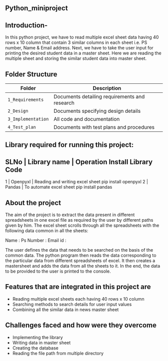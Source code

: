 ## Python_miniproject

## Introduction-

In this python project, we have to read multiple excel sheet data having 40 rows x 10 column that contain 3 similar columns in each sheet i.e. PS number, Name & Email address. Next, we have to take the user input for printing the desired student data in a master sheet. Here we are reading the multiple sheet and storing the similar student data into master sheet.


## Folder Structure
Folder             | Description
-------------------| -----------------------------------------
`1_Requirements`   | Documents detailing requirements and research
`2_Design`         | Documents specifying design details
`3_Implementation` | All code and documentation
`4_Test_plan`      | Documents with test plans and procedures

## Library required for running this project:

SLNo |	Library name	| Operation	Install Library Code
-----------------------------------------------------------------
1 |	Openpyxl	| Reading and writing excel sheet	pip install openpyxl
2 |	Pandas | To automate excel sheet	pip install pandas

## About the project
The aim of the project is to extract the data present in different spreadsheets in one excel file as required by the user by different paths given by him. The excel sheet scrolls through all the spreadsheets with the following data common in all the sheets:

Name :
Ps Number :
Email id :

The user defines the data that needs to be searched on the basis of the common data. The python program then reads the data corresponding to the particular data from different spreadsheets of excel. It then creates a mastersheet and adds the data from all the sheets to it. In the end, the data to be provided to the user is printed to the console.



 ## Features that are integrated in this project are
 
* Reading multiple excel sheets each having 40 rows x 10 column
* Searching methods to search details for user input values
* Combining all the similar data in news master sheet

## Challenges faced and how were they overcome
* Implementing the library
* Writing data in master sheet
* Creating the database
* Reading the file path from multiple directory



